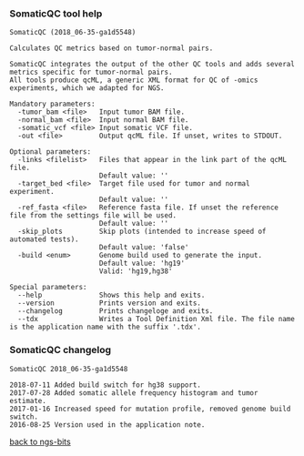 ### SomaticQC tool help
	SomaticQC (2018_06-35-ga1d5548)
	
	Calculates QC metrics based on tumor-normal pairs.
	
	SomaticQC integrates the output of the other QC tools and adds several metrics specific for tumor-normal pairs.
	All tools produce qcML, a generic XML format for QC of -omics experiments, which we adapted for NGS.
	
	Mandatory parameters:
	  -tumor_bam <file>   Input tumor BAM file.
	  -normal_bam <file>  Input normal BAM file.
	  -somatic_vcf <file> Input somatic VCF file.
	  -out <file>         Output qcML file. If unset, writes to STDOUT.
	
	Optional parameters:
	  -links <filelist>   Files that appear in the link part of the qcML file.
	                      Default value: ''
	  -target_bed <file>  Target file used for tumor and normal experiment.
	                      Default value: ''
	  -ref_fasta <file>   Reference fasta file. If unset the reference file from the settings file will be used.
	                      Default value: ''
	  -skip_plots         Skip plots (intended to increase speed of automated tests).
	                      Default value: 'false'
	  -build <enum>       Genome build used to generate the input.
	                      Default value: 'hg19'
	                      Valid: 'hg19,hg38'
	
	Special parameters:
	  --help              Shows this help and exits.
	  --version           Prints version and exits.
	  --changelog         Prints changeloge and exits.
	  --tdx               Writes a Tool Definition Xml file. The file name is the application name with the suffix '.tdx'.
	
### SomaticQC changelog
	SomaticQC 2018_06-35-ga1d5548
	
	2018-07-11 Added build switch for hg38 support.
	2017-07-28 Added somatic allele frequency histogram and tumor estimate.
	2017-01-16 Increased speed for mutation profile, removed genome build switch.
	2016-08-25 Version used in the application note.
[back to ngs-bits](https://github.com/imgag/ngs-bits)